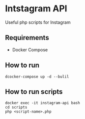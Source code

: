 # Intstagram API

Useful php scripts for Instagram

## Requirements

* Docker Compose

## How to run
```
dcocker-compose up -d --bulil
```

## How to run scripts
```
docker exec -it instagram-api bash
cd scripts
php <script-name>.php
```

